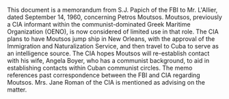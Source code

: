 This document is a memorandum from S.J. Papich of the FBI to Mr. L'Allier, dated September 14, 1960, concerning Petros Moutsos. Moutsos, previously a CIA informant within the communist-dominated Greek Maritime Organization (OENO), is now considered of limited use in that role. The CIA plans to have Moutsos jump ship in New Orleans, with the approval of the Immigration and Naturalization Service, and then travel to Cuba to serve as an intelligence source. The CIA hopes Moutsos will re-establish contact with his wife, Angela Boyer, who has a communist background, to aid in establishing contacts within Cuban communist circles. The memo references past correspondence between the FBI and CIA regarding Moutsos. Mrs. Jane Roman of the CIA is mentioned as advising on the matter.
